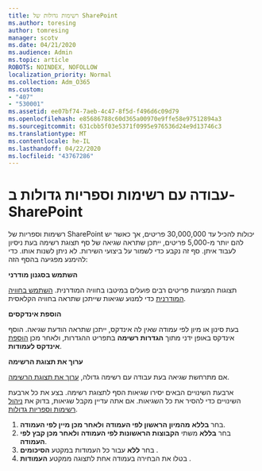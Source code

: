 ```yaml
---
title: רשימות גדולות של SharePoint
ms.author: toresing
author: tomresing
manager: scotv
ms.date: 04/21/2020
ms.audience: Admin
ms.topic: article
ROBOTS: NOINDEX, NOFOLLOW
localization_priority: Normal
ms.collection: Adm_O365
ms.custom:
- "407"
- "530001"
ms.assetid: ee07bf74-7aeb-4c47-8f5d-f496d6c09d79
ms.openlocfilehash: e85686788c60d365a00970e9ffe58e97512894a3
ms.sourcegitcommit: 631cbb5f03e5371f0995e976536d24e9d13746c3
ms.translationtype: MT
ms.contentlocale: he-IL
ms.lasthandoff: 04/22/2020
ms.locfileid: "43767286"
---
```

# <a name="work-with-large-lists-and-libraries-in-sharepoint"></a>עבודה עם רשימות וספריות גדולות ב-SharePoint

רשימות וספריות של SharePoint יכולות להכיל עד 30,000,000 פריטים, אך כאשר יש להם יותר מ-5,000 פריטים, ייתכן שתראה שגיאה של סף תצוגת רשימה בעת ניסיון לעבוד איתן. סף זה נקבע כדי לשמור על ביצועי השירות. לא ניתן לשנות אותו. כדי להימנע מפגיעה בהסף הזה:

**השתמש בסגנון מודרני**

תצוגות המציגות פריטים רבים פועלים במיטבו בחוויה המודרנית. [השתמש בחוויה המודרנית](https://support.office.com/article/66dac24b-4177-4775-bf50-3d267318caa9) כדי למנוע שגיאות שייתכן שתראה בחוויה הקלאסית.

**הוספת אינדקסים**

בעת סינון או מיון לפי עמודה שאין לה אינדקס, ייתכן שתראה הודעת שגיאה. הוסף אינדקס באופן ידני מתוך **הגדרות רשימה** בתפריט ההגדרות, ולאחר מכן [הוספת](https://support.office.com/article/f3f00554-b7dc-44d1-a2ed-d477eac463b0) **אינדקס לעמודות**.

**ערוך את תצוגת הרשימה**

אם מתרחשת שגיאה בעת עבודה עם רשימה גדולה, [ערוך את תצוגת הרשימה](https://support.office.com/article/15916903-e79a-423f-b4e2-02d37e1ff372).

ארבעת השינויים הבאים יסירו שגיאות הסף לתצוגת רשימה. בצע את כל ארבעת השינויים כדי להסיר את כל השגיאות. אם אתה עדיין מקבל שגיאות, בדוק את [ניהול רשימות וספריות גדולות](https://support.office.com/article/B8588DAE-9387-48C2-9248-C24122F07C59).

1. בחר **בללא** **מהמיון הראשון לפי העמודה** **ולאחר מכן מיין לפי העמודה**.
2. בחר **בללא** משתי **הקבוצות הראשונות לפי העמודה** **ולאחר מכן קבץ לפי העמודה**.
3. בחר **ללא** עבור כל העמודות במקטע **הסיכומים** .
4. בטלו את הבחירה בעמודה אחת לתצוגה ממקטע **העמודות** .

